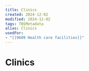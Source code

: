 ```yaml
---
title: Clinics
created: 2024-12-02
modified: 2024-12-02
tags: TBSMetadata
alias: Clinics
usedFor:
- "[[9609 Health care facilities]]"
---
```

# Clinics
